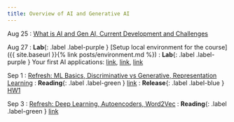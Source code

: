 ```yaml
---
title: Overview of AI and Generative AI
---
```


Aug 25
: [What is AI and Gen AI, Current Development and Challenges](#)

Aug 27
: **Lab**{: .label .label-purple } [Setup local environment for the course]({{ site.baseurl }}{% link posts/environment.md %})
: **Lab**{: .label .label-purple } Your first AI applications: [link](#), [link](#), [link](#)

Sep 1
: [Refresh: ML Basics, Discriminative vs Generative, Representation Learning](#)
: **Reading**{: .label .label-green } [link](https://link.springer.com/article/10.1007/s12525-021-00475-2) 
: **Release**{: .label .label-blue } [HW1](#)

Sep 3
: [Refresh: Deep Learning, Autoencoders, Word2Vec](#)
: **Reading**{: .label .label-green }  [link](https://writings.stephenwolfram.com/2023/02/what-is-chatgpt-doing-and-why-does-it-work/)
